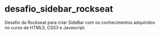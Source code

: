 # desafio_sidebar_rockseat
Desafio da Rockseat para criar SideBar com os conhecimentos adquiridos no curso de HTML5, CSS3 e Javascript.
